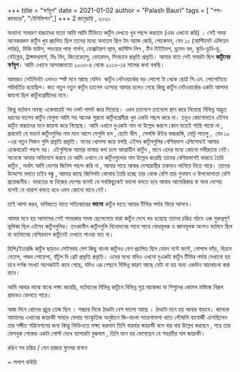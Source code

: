 +++
title = "স্বর্ণযুগ"
date = 2021-01-02
author = "Palash Bauri"
tags = [ "পপ-কালচার", "টেলিভিশন",]
+++
2 জানুয়ারি , ২০২০

অন্যান্য সাধারণ বাচ্চাদের মতো আমি আমি টিভিতে কার্টুন দেখতে খুব পছন্দ
করতাম (এবং এখনো করি) । সেই সময় অনেকরকম কার্টুন খুব প্রচলিত ছিল তাদের
মধ্যে অন্যতম ছিল টম অ্যান্ড জেরি, পোকেমন, বেন ১০ (আল্টিমেট এলিয়েন
পর্যন্ত), মিকি মাউস, পাওয়ার পাফ্‌ গার্লস, ডেক্সটারশ ল্যাব, জাস্টিস লিগ ,
টিন টাইটানশ, ড্রাগন বল, স্কুবি-ডুবি-ডু, বেইব্লেড, ট্রান্সফরমার্স, মিঃ
বিন, কিতেরেতসু, ডোরেমন, সিনচ্যান প্রভৃতি প্রভৃতি। আমার মতে সেই সময়টা ছিল
**কার্টুনের স্বর্ণযুগ**। আমি এখানে আন্দাজমতো ২০০৩-৪ থেকে ২০১৩-১৪ সালের
কথা বলছি।

আমারও সেইদিনটা এখনও স্পষ্ট মনে আছে যেদিন  কার্টুন নেটওয়ার্কের বড় লোগো টা
থেকে ছোট্ট সি.এন. লোগোটাতে পরিবর্তিত হয়েছিল। কত নতুন নতুন কার্টুন
চ্যানেল এসেছে আবার চলেও গেছে কিন্তু কার্টুন নেটওয়ার্কের একটা আলাদা জায়গা
ছিল কার্টুনপ্রেমীদের মনে।

কিন্তু বর্তমান অবস্থা একেবারেই সব ওলট পালট করে দিয়েছে। এখন চ্যানেলে
চ্যানেলে স্থান করে নিয়েছে বিভিন্ন অদ্ভুত ধরনের যতসব কার্টুন যেগুলা আমি
সহ অনেক পুরনো কার্টুনপ্রেমীরা খুব একটা পছন্দ করে না। তবুও কোনোভাবে এইসব
কার্টুন বাচ্চাদের মনে জায়গা করে নিয়েছে। আমি এখানে দুএকটা নাম না উল্লেখ
করলে কোন মতেই শান্তি পাবো না , প্রথমেই যে মডার্ন কার্টুনগুলির নাম মনে
আসে সেগুলি হল , ছোটা ভীম , সেলফি উইথ বাজরাঙ্গি, মোটু পাতলু ,  বেন ১০ -এর
নতুন সিজন গুলি প্রভৃতি প্রভৃতি। মনের খোলসা করে বলছি এইসব কার্টুনগুলির
বেশিরভাগ এপিসোডই আমার একেবারেই পছন্দ নয়। এইগুলিকে আমার ভাষায় বলা চলে
আত্মাহীন কার্টুন , মানে এদের মধ্যে কোনো গভীরতায় নেই। অনেকে আবার অভিযোগ
করবে যে আমি এখানে যে কার্টুনগুলোর নাম উল্লেখ করেছি তাদের বেশিরভাগই ভারতে
তৈরি কার্টুন , অর্থাৎ আমি দেশের জিনিস পছন্দ করি না , আমার গায়ে আবার
দেশদ্রোহীর তকমাও লাগিয়ে দিতে পারে। তাদের উদ্দেশ্যে বলতে চাইব বন্ধু ,
আমার কাছে জিনিসটা কোথায় তৈরি হচ্ছে তার থেকে বেশি তার গুনমান ও উপভোগ্যতা
বেশি প্রয়োজনীয়। ভারতের বা নিজের দেশের বলেই যে সবকিছুকেই ভালো বলতে হবে
আবার আমেরিকার বা অনা দেশের বলেই যে খারাপ বলতে হবে এমন কোনো মানে নেই।

তাই আশা করব, ভবিষ্যতে যাতে সত্যিকারের **ভালো** কার্টুন যাতে আবার টিভির
পর্দায় ফিরে আসবে।

আমার মনে হয় আমাদের সেই সময়কার সমস্ত ছেলেমেয়ে যারা কার্টুন দেখে বড় হয়েছে
তাদের চরিত্র গঠনে এক গুরুত্বপূর্ণ ভূমিকা ছিল এইসব কার্টুনগুলির। তৎকালীন
কার্টুনগুলি বিনোদনের সাথে সাথে বোধমূলক ও জ্ঞানমূলক অংশও বর্তমান ছিল যা
বর্তমানের বেশিরভাগ কার্টুনেই দেখতে পাওয়া যায় না।

হিন্দি/ইংরেজি কার্টুন ছাড়াও সেইসময় বেশ কিছু বাংলা কার্টুনও বেশ প্রচলিত
ছিল যেমন নন্টে ফন্টে, গোপাল ভাঁড়, বিক্রম বেতাল, পাণ্ডব গোয়েন্দা, বাঁটুল
দি গ্রেট প্রভৃতি প্রভৃতি। এদের মধ্যে যদিও এখনো দুএকটা কার্টুন টিভির
পর্দায় দেখানো হয় তবে দর্শক সংখ্যা অনেকটাই কমে গেছে, যদিও এর পেছনে
বিভিন্ন কারণ আছে যেটা না হয় অন্য একদিন আলোচনা করা যাবে।

  

আমি আবার মাঝে মাঝে লক্ষ্য করেছি, বর্তমানের বিভিন্ন কার্টুনে বিভিন্ন
সুপ্ত আজেন্ডা যা শিশুদের কোমল মস্তিষ্কে বিরূপ প্রভাবও ফেলতে পারে।

  

 

আজ দিনে রোদের প্রচুর তেজ ছিল । সন্ধ্যার দিকে ঠাণ্ডাটা বেশ ভালো আছে ।
ঠাণ্ডাটা মনে হয় আবার বাড়বে। কালকে আমাদের এখানের জয়চন্ডী পাহাড় মেলার
সাংস্কৃতিক অনুষ্ঠানে জি-বাংলা সারেগামাপা খ্যাত পৌষালি ব্যানার্জী
এসেছিলেন তার সঙ্গীত পরিবেশনের জন্য কিন্তু ভিডিওতে লক্ষ্য করলাম তিনি
বারবার জয়চন্ডী বলে বার বার উল্লেখ করছেন , পরে তার ফেসবুক পেজের একটা
পোস্ট দেখে ব্যাপারটা বুঝলাম , তিনি মনে হয় ভেবেছেন যে শহরটির নাম জয়চন্ডী।

রঙিন সব চরিত্র / যেন হাজার ফুলের বাগান

~ পলাশ বাউরি
